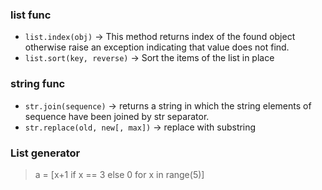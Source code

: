 ### list func
+ `list.index(obj)` -> This method returns index of the found object otherwise raise an exception indicating that value does not find.
+ `list.sort(key, reverse)` -> Sort the items of the list in place

### string func
+ `str.join(sequence)` -> returns a string in which the string elements of sequence have been joined by str separator.
+ `str.replace(old, new[, max])` ->  replace with substring

### List generator
> a = [x+1 if x == 3 else 0 for x in range(5)]
